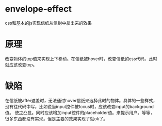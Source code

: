 # envelope-effect
css和基本的js实现信纸从信封中拿出来的效果
# 原理
改变物体的top值来实现上下移动。在信纸被hover时，改变信纸的css代码。此时就应该改变top。
# 缺陷
在信纸被after遮盖时，无法通过hover信纸来选择此时的物体。具体的一些样式，没有往代码中写，比如说当input控件被focus时，应该改变input的background值。
使之凸显。同时应该增加input控件的placeholder值。来提示用户。等等，很多东西都没有实现。但是主要的效果实现了就ok了。
